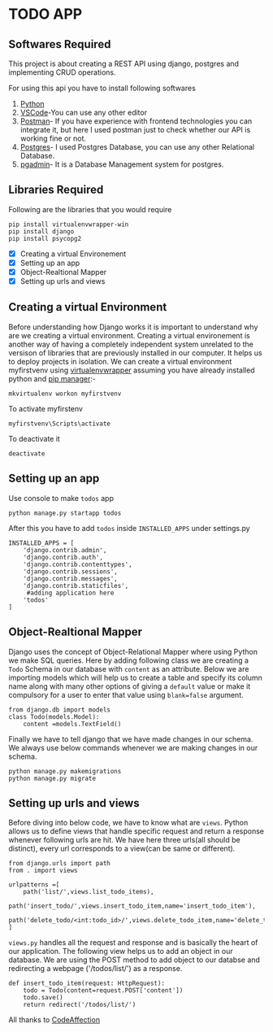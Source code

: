 # TODO APP

## Softwares Required
This project is about creating a REST API using django, postgres and implementing CRUD operations. 

For using this api you have to install following softwares
1. [Python](https://www.python.org/)
2. [VSCode](https://code.visualstudio.com/)-You can use any other editor
3. [Postman](https://www.postman.com/)- If you have experience with frontend technologies you can integrate it, but here I used postman just to check whether our API is working      fine or not.
4. [Postgres](https://www.postgresql.org/)- I used Postgres Database, you can use any other Relational Database.
5. [pgadmin](https://www.pgadmin.org/)- It is a Database Management system for postgres.


## Libraries Required
Following are the libraries that you would require

```
pip install virtualenvwrapper-win
pip install django
pip install psycopg2
```
- [x] Creating a virtual Environement
- [x] Setting up an app
- [x] Object-Realtional Mapper
- [x] Setting up urls and views

## Creating a virtual Environment

Before understanding how Django works it is important to understand why are we creating a virtual environment. Creating a virtual environement is another way of having a completely independent system unrelated to the versison of libraries that are previously installed in our computer. It helps us to deploy projects in isolation.
We can create a virtual environment myfirstvenv using [virtualenvwrapper](https://virtualenvwrapper.readthedocs.io/en/latest/) assuming you have already installed python and [pip manager](https://pypi.org/project/pip-manager/):-
```
mkvirtualenv workon myfirstvenv
```
To activate myfirstenv
```
myfirstvenv\Scripts\activate
```
To deactivate it
```
deactivate
```

## Setting up an app

Use console to make `todos` app
```
python manage.py startapp todos
```
After this you have to add `todos` inside `INSTALLED_APPS` under settings.py
```
INSTALLED_APPS = [
    'django.contrib.admin',
    'django.contrib.auth',
    'django.contrib.contenttypes',
    'django.contrib.sessions',
    'django.contrib.messages',
    'django.contrib.staticfiles',
     #adding application here
    'todos'
]
```

## Object-Realtional Mapper
Django uses the concept of Object-Relational Mapper where using Python we make SQL queries. Here by adding following class we are creating a `Todo` Schema in our database with `content` as an attribute. Below we are importing models which will help us to create a table and specify its column name along with many other options of giving a `default` value or make it compulsory for a user to enter that value using `blank=false` argument.

```
from django.db import models
class Todo(models.Model):
    content =models.TextField()
```

Finally we have to tell django that we have made changes in our schema. We always use below commands whenever we are making changes in our schema.
```
python manage.py makemigrations
python manage.py migrate
```

## Setting up urls and views
Before diving into below code, we have to know what are `views`. Python allows us to define views that handle specific request and return a response whenever following urls are hit. 
We have here three urls(all should be distinct), every url corresponds to a view(can be same or different). 
```
from django.urls import path
from . import views

urlpatterns =[
    path('list/',views.list_todo_items),
    path('insert_todo/',views.insert_todo_item,name='insert_todo_item'),
    path('delete_todo/<int:todo_id>/',views.delete_todo_item,name='delete_todo_item'),
]
```


`views.py` handles all the request and response and is basically the heart of our application. The following view helps us to add an object in our database. We are using the POST method to add object to our databse and redirecting a webpage ('/todos/list/') as a response.

```
def insert_todo_item(request: HttpRequest):
    todo = Todo(content=request.POST['content'])
    todo.save()
    return redirect('/todos/list/')
```

All thanks to [CodeAffection](https://www.codaffection.com/)

